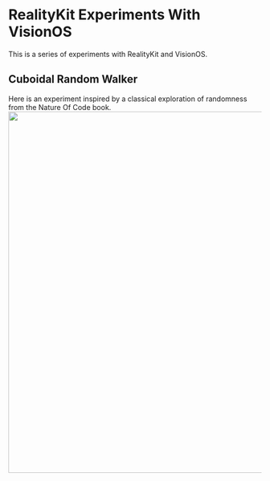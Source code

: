 # RealityKit Experiments With VisionOS

This is a series of experiments with RealityKit and VisionOS.

## Cuboidal Random Walker

Here is an experiment inspired by a classical exploration of randomness from the Nature Of Code book.
<img src="Media/cuboidal_random_walker.gif" width="720px">
